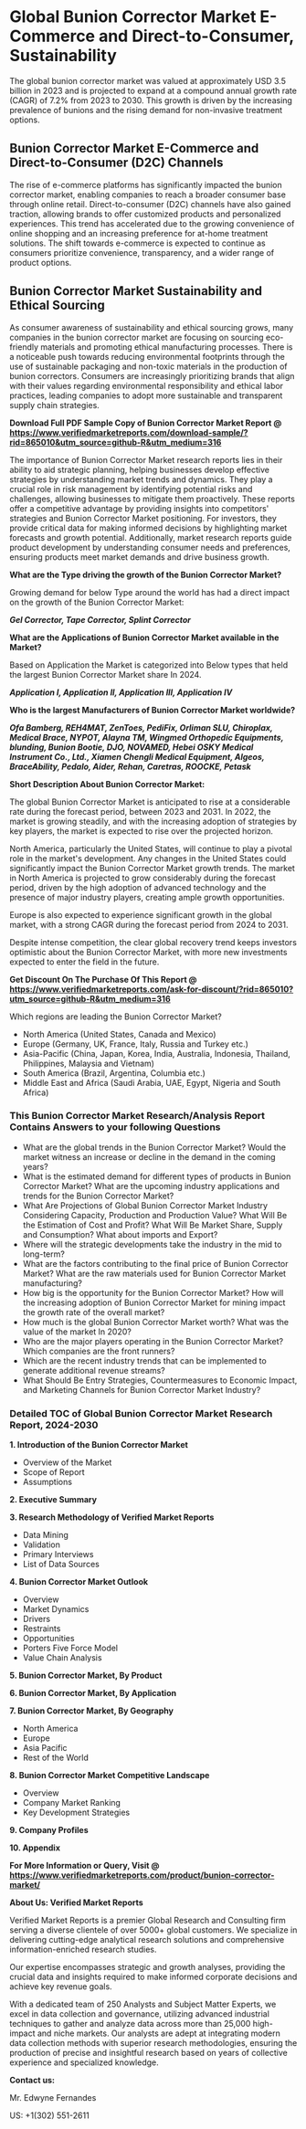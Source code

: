 <h1>Global Bunion Corrector Market E-Commerce and Direct-to-Consumer, Sustainability</h1><p class=""><p>The global bunion corrector market was valued at approximately USD 3.5 billion in 2023 and is projected to expand at a compound annual growth rate (CAGR) of 7.2% from 2023 to 2030. This growth is driven by the increasing prevalence of bunions and the rising demand for non-invasive treatment options.</p><h2>Bunion Corrector Market E-Commerce and Direct-to-Consumer (D2C) Channels</h2><p>The rise of e-commerce platforms has significantly impacted the bunion corrector market, enabling companies to reach a broader consumer base through online retail. Direct-to-consumer (D2C) channels have also gained traction, allowing brands to offer customized products and personalized experiences. This trend has accelerated due to the growing convenience of online shopping and an increasing preference for at-home treatment solutions. The shift towards e-commerce is expected to continue as consumers prioritize convenience, transparency, and a wider range of product options.</p><h2>Bunion Corrector Market Sustainability and Ethical Sourcing</h2><p>As consumer awareness of sustainability and ethical sourcing grows, many companies in the bunion corrector market are focusing on sourcing eco-friendly materials and promoting ethical manufacturing processes. There is a noticeable push towards reducing environmental footprints through the use of sustainable packaging and non-toxic materials in the production of bunion correctors. Consumers are increasingly prioritizing brands that align with their values regarding environmental responsibility and ethical labor practices, leading companies to adopt more sustainable and transparent supply chain strategies.</p></p><p class=""><strong>Download Full PDF Sample Copy of Bunion Corrector Market Report @ <a href="https://www.verifiedmarketreports.com/download-sample/?rid=865010&utm_source=github-R&utm_medium=316" target="_blank">https://www.verifiedmarketreports.com/download-sample/?rid=865010&utm_source=github-R&utm_medium=316</a></strong></p><p>The importance of&nbsp;Bunion Corrector Market research reports lies in their ability to aid strategic planning, helping businesses develop effective strategies by understanding market trends and dynamics. They play a crucial role in risk management by identifying potential risks and challenges, allowing businesses to mitigate them proactively. These reports offer a competitive advantage by providing insights into competitors' strategies and Bunion Corrector Market positioning. For investors, they provide critical data for making informed decisions by highlighting market forecasts and growth potential. Additionally, market research reports guide product development by understanding consumer needs and preferences, ensuring products meet market demands and drive business growth.</p><p><strong>What are the&nbsp;Type driving the growth of the Bunion Corrector Market?</strong></p><p id="" class="">Growing demand for below Type around the world has had a direct impact on the growth of the Bunion Corrector Market:</p><p class=""><em><strong>Gel Corrector, Tape Corrector, Splint Corrector</strong></em></p><p class=""><strong>What are the&nbsp;Applications&nbsp;of Bunion Corrector Market available in the Market?</strong></p><p id="" class="">Based on Application the Market is categorized into Below types that held the largest Bunion Corrector Market share In 2024.</p><p class=""><em><strong>Application I, Application II, Application III, Application IV</strong></em></p><p class=""><strong>Who is the largest Manufacturers of Bunion Corrector Market worldwide?</strong></p><p><em><strong>Ofa Bamberg, REH4MAT, ZenToes, PediFix, Orliman SLU, Chiroplax, Medical Brace, NYPOT, Alayna TM, Wingmed Orthopedic Equipments, blunding, Bunion Bootie, DJO, NOVAMED, Hebei OSKY Medical Instrument Co., Ltd., Xiamen Chengli Medical Equipment, Algeos, BraceAbility, Pedalo, Aider, Rehan, Caretras, ROOCKE, Petask</strong></em></p><p id="" class=""><strong>Short Description About Bunion Corrector Market:</strong></p><p>The global Bunion Corrector Market is anticipated to rise at a considerable rate during the forecast period, between 2023 and 2031. In 2022, the market is growing steadily, and with the increasing adoption of strategies by key players, the market is expected to rise over the projected horizon.</p><p>North America, particularly the United States, will continue to play a pivotal role in the market's development. Any changes in the United States could significantly impact the Bunion Corrector Market growth trends. The market in North America is projected to grow considerably during the forecast period, driven by the high adoption of advanced technology and the presence of major industry players, creating ample growth opportunities.</p><p>Europe is also expected to experience significant growth in the global market, with a strong CAGR during the forecast period from 2024 to 2031.</p><p>Despite intense competition, the clear global recovery trend keeps investors optimistic about the Bunion Corrector Market, with more new investments expected to enter the field in the future.</p><p id="" class=""><strong>Get Discount On The Purchase Of This Report @ <a href="https://www.verifiedmarketreports.com/ask-for-discount/?rid=865010?utm_source=github-R&utm_medium=316" target="_blank">https://www.verifiedmarketreports.com/ask-for-discount/?rid=865010?utm_source=github-R&utm_medium=316</a></strong></p><p class="">Which regions are leading the Bunion Corrector Market?</p><ul><li>North America (United States, Canada and Mexico)</li><li>Europe (Germany, UK, France, Italy, Russia and Turkey etc.)</li><li>Asia-Pacific (China, Japan, Korea, India, Australia, Indonesia, Thailand, Philippines, Malaysia and Vietnam)</li><li>South America (Brazil, Argentina, Columbia etc.)</li><li>Middle East and Africa (Saudi Arabia, UAE, Egypt, Nigeria and South Africa)</li></ul><h3 id="" class="">This Bunion Corrector Market Research/Analysis Report Contains Answers to your following Questions</h3><ul><li>What are the global trends in the Bunion Corrector Market? Would the market witness an increase or decline in the demand in the coming years?</li><li>What is the estimated demand for different types of products in Bunion Corrector Market? What are the upcoming industry applications and trends for the Bunion Corrector Market?</li><li>What Are Projections of Global Bunion Corrector Market Industry Considering Capacity, Production and Production Value? What Will Be the Estimation of Cost and Profit? What Will Be Market Share, Supply and Consumption? What about imports and Export?</li><li>Where will the strategic developments take the industry in the mid to long-term?</li><li>What are the factors contributing to the final price of Bunion Corrector Market? What are the raw materials used for Bunion Corrector Market manufacturing?</li><li>How big is the opportunity for the Bunion Corrector Market? How will the increasing adoption of Bunion Corrector Market for mining impact the growth rate of the overall market?</li><li>How much is the global Bunion Corrector Market worth? What was the value of the market In 2020?</li><li>Who are the major players operating in the Bunion Corrector Market? Which companies are the front runners?</li><li>Which are the recent industry trends that can be implemented to generate additional revenue streams?</li><li>What Should Be Entry Strategies, Countermeasures to Economic Impact, and Marketing Channels for Bunion Corrector Market Industry?</li></ul><h3 id="" class="">Detailed TOC of Global Bunion Corrector Market Research Report, 2024-2030</h3><p id="" class=""><strong>1. Introduction of the Bunion Corrector Market</strong></p><ul><li>Overview of the Market</li><li>Scope of Report</li><li>Assumptions</li></ul><p id="" class=""><strong>2. Executive Summary</strong></p><p id="" class=""><strong>3. Research Methodology of Verified Market Reports</strong></p><ul><li>Data Mining</li><li>Validation</li><li>Primary Interviews</li><li>List of Data Sources</li></ul><p id="" class=""><strong>4. Bunion Corrector Market Outlook</strong></p><ul><li>Overview</li><li>Market Dynamics</li><li>Drivers</li><li>Restraints</li><li>Opportunities</li><li>Porters Five Force Model</li><li>Value Chain Analysis</li></ul><p id="" class=""><strong>5. Bunion Corrector Market, By Product</strong></p><p id="" class=""><strong>6. Bunion Corrector Market, By Application</strong></p><p id="" class=""><strong>7. Bunion Corrector Market, By Geography</strong></p><ul><li>North America</li><li>Europe</li><li>Asia Pacific</li><li>Rest of the World</li></ul><p id="" class=""><strong>8. Bunion Corrector Market Competitive Landscape</strong></p><ul><li>Overview</li><li>Company Market Ranking</li><li>Key Development Strategies</li></ul><p id="" class=""><strong>9. Company Profiles</strong></p><p id="" class=""><strong>10. Appendix</strong></p><p id="" class=""><strong>For More Information or Query, Visit @ <a href="https://www.verifiedmarketreports.com/product/bunion-corrector-market/" target="_blank">https://www.verifiedmarketreports.com/product/bunion-corrector-market/</a></strong></p><p id="" class=""><strong>About Us: Verified Market Reports</strong></p><p id="" class="">Verified Market Reports is a premier Global Research and Consulting firm serving a diverse clientele of over 5000+ global customers. We specialize in delivering cutting-edge analytical research solutions and comprehensive information-enriched research studies.</p><p id="" class="">Our expertise encompasses strategic and growth analyses, providing the crucial data and insights required to make informed corporate decisions and achieve key revenue goals.</p><p id="" class="">With a dedicated team of 250 Analysts and Subject Matter Experts, we excel in data collection and governance, utilizing advanced industrial techniques to gather and analyze data across more than 25,000 high-impact and niche markets. Our analysts are adept at integrating modern data collection methods with superior research methodologies, ensuring the production of precise and insightful research based on years of collective experience and specialized knowledge.</p><p id="" class=""><strong>Contact us:</strong></p><p id="" class="">Mr. Edwyne Fernandes</p><p id="" class="">US: +1(302) 551-2611</p>